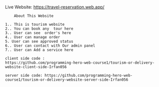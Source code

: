 

Live Website: https://travel-reservation.web.app/


        About This Website

    1.. This is tourism website
    2.. You can book any  tour here
    3.. User can see  order's here
    4.. User can manage order
    5. User can see approved status
    6.. User can contact with Our admin panel
    7.. User can Add a service here 

    client side code : 
    https://github.com/programming-hero-web-course1/tourism-or-delivery-website-client-side-Irfan056

    server side code: https://github.com/programming-hero-web-course1/tourism-or-delivery-website-server-side-Irfan056
